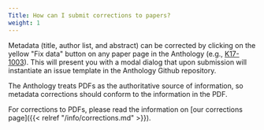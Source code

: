 ```yaml
---
Title: How can I submit corrections to papers?
weight: 1
---
```


Metadata (title, author list, and abstract) can be corrected by clicking on the yellow "Fix data" button on any paper page in the Anthology (e.g., [K17-1003](https://aclanthology.org/K17-1003/)). This will present you with a modal dialog that upon submission will instantiate an issue template in the Anthology Github repository.

The Anthology treats PDFs as the authoritative source of information, so metadata corrections should conform to the information in the PDF.

For corrections to PDFs, please read the information on [our corrections page]({{< relref "/info/corrections.md" >}}).
